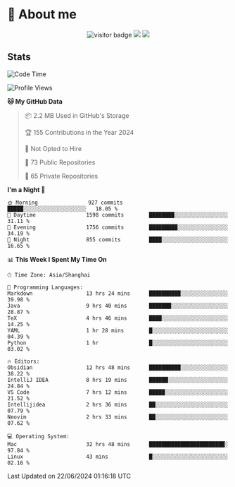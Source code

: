 <!-- ![](https://youpai.roccoshi.top/img/20200804214216.png) -->

# 🧐 About me
 
<p align="center">
<img src="https://visitor-badge.laobi.icu/badge?page_id=Lincest.Lincest&title=hits" alt="visitor badge"/>
<a href="mailto:imroccoshi@gmail.com"><img src="https://img.shields.io/badge/gmail-imroccoshi%40gmail.com-red"></a>
<a href="https://blog.roccoshi.top"><img src="https://img.shields.io/badge/blog-roccoshi-green"></a>
</p>

## Stats

<!--START_SECTION:waka-->
![Code Time](http://img.shields.io/badge/Code%20Time-1%2C311%20hrs%2034%20mins-blue)

![Profile Views](http://img.shields.io/badge/Profile%20Views-0-blue)

**🐱 My GitHub Data** 

> 📦 2.2 MB Used in GitHub's Storage 
 > 
> 🏆 155 Contributions in the Year 2024
 > 
> 🚫 Not Opted to Hire
 > 
> 📜 73 Public Repositories 
 > 
> 🔑 65 Private Repositories 
 > 
**I'm a Night 🦉** 

```text
🌞 Morning                927 commits         █████░░░░░░░░░░░░░░░░░░░░   18.05 % 
🌆 Daytime                1598 commits        ████████░░░░░░░░░░░░░░░░░   31.11 % 
🌃 Evening                1756 commits        █████████░░░░░░░░░░░░░░░░   34.19 % 
🌙 Night                  855 commits         ████░░░░░░░░░░░░░░░░░░░░░   16.65 % 
```


📊 **This Week I Spent My Time On** 

```text
🕑︎ Time Zone: Asia/Shanghai

💬 Programming Languages: 
Markdown                 13 hrs 24 mins      ██████████░░░░░░░░░░░░░░░   39.98 % 
Java                     9 hrs 40 mins       ███████░░░░░░░░░░░░░░░░░░   28.87 % 
TeX                      4 hrs 46 mins       ████░░░░░░░░░░░░░░░░░░░░░   14.25 % 
YAML                     1 hr 28 mins        █░░░░░░░░░░░░░░░░░░░░░░░░   04.39 % 
Python                   1 hr                █░░░░░░░░░░░░░░░░░░░░░░░░   03.02 % 

🔥 Editors: 
Obsidian                 12 hrs 48 mins      ██████████░░░░░░░░░░░░░░░   38.22 % 
IntelliJ IDEA            8 hrs 19 mins       ██████░░░░░░░░░░░░░░░░░░░   24.84 % 
VS Code                  7 hrs 12 mins       █████░░░░░░░░░░░░░░░░░░░░   21.52 % 
Intellijidea             2 hrs 36 mins       ██░░░░░░░░░░░░░░░░░░░░░░░   07.79 % 
Neovim                   2 hrs 33 mins       ██░░░░░░░░░░░░░░░░░░░░░░░   07.62 % 

💻 Operating System: 
Mac                      32 hrs 48 mins      ████████████████████████░   97.84 % 
Linux                    43 mins             █░░░░░░░░░░░░░░░░░░░░░░░░   02.16 % 
```


 Last Updated on 22/06/2024 01:16:18 UTC
<!--END_SECTION:waka-->


